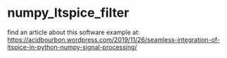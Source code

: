 # numpy_ltspice_filter

find an article about this software example at:
https://acidbourbon.wordpress.com/2019/11/26/seamless-integration-of-ltspice-in-python-numpy-signal-processing/
